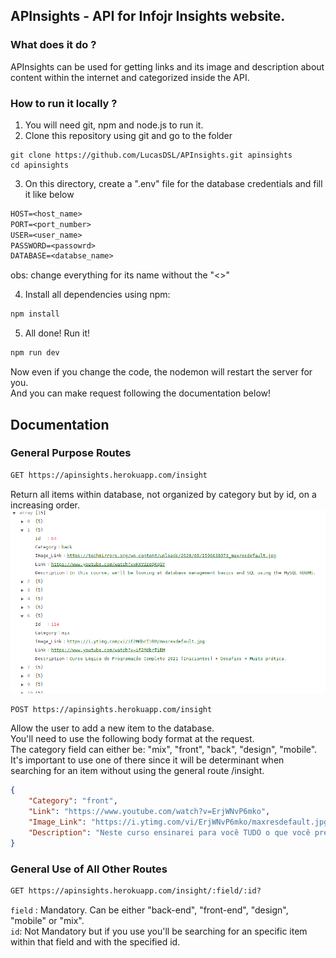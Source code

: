 ## APInsights - API for Infojr Insights website.

### What does it do ?

APInsights can be used for getting links and its image and description about content within the internet and categorized inside the API.

### How to run it locally ?

1. You will need git, npm and node.js to run it.
2. Clone this repository using git and go to the folder

```git
git clone https://github.com/LucasDSL/APInsights.git apinsights
cd apinsights
```

3. On this directory, create a ".env" file for the database credentials and fill it like below

```txt
HOST=<host_name>
PORT=<port_number>
USER=<user_name>
PASSWORD=<passowrd>
DATABASE=<databse_name>
```

obs: change everything for its name without the "<>"

4. Install all dependencies using npm:

```txt
npm install
```

5. All done! Run it!

```txt
npm run dev
```

Now even if you change the code, the nodemon will restart the server for you.\
And you can make request following the documentation below!

## Documentation

### General Purpose Routes

```txt
GET https://apinsights.herokuapp.com/insight
```

Return all items within database, not organized by category but by id, on a increasing order.
<img src="./example.png" >
```txt
POST https://apinsights.herokuapp.com/insight
```

Allow the user to add a new item to the database. \
You'll need to use the following body format at the request. \
The category field can either be: "mix", "front", "back", "design", "mobile". It's important to use one of there since it will be determinant when searching for an item without using the general route /insight.

```JSON
{
	"Category": "front",
	"Link": "https://www.youtube.com/watch?v=ErjWNvP6mko",
	"Image_Link": "https://i.ytimg.com/vi/ErjWNvP6mko/maxresdefault.jpg",
	"Description": "Neste curso ensinarei para você TUDO o que você precisa saber para adquirir uma base sólida no REACT, uma das tecnologias front-end mais populares atualmente!"
}
```

### General Use of All Other Routes

```txt
GET https://apinsights.herokuapp.com/insight/:field/:id?
```

`field` : Mandatory. Can be either "back-end", "front-end", "design", "mobile" or "mix". \
`id`: Not Mandatory but if you use you'll be searching for an specific item within that field and with the specified id.
